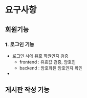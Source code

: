 # 요구사항

## 회원기능

### 1. 로그인 기능

- 로그인 시에 유효 회원인지 검증
    - frontend : 유효값 검증, 암호인
    - backend : 암호화된 암호인지 확인
- 

## 게시판 작성 기능